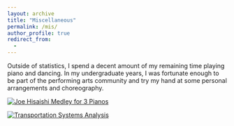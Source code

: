 ```yaml
---
layout: archive
title: "Miscellaneous"
permalink: /mis/
author_profile: true
redirect_from:
  - 
---
```


Outside of statistics, I spend a decent amount of my remaining time playing piano and dancing. In my undergraduate years, I was fortunate enough to be part of the performing arts community and try my hand at some personal arrangements and choreography. 

[![Joe Hisaishi Medley for 3 Pianos](https://img.youtube.com/vi/YKh-O1dbM2M/0.jpg)](https://www.youtube.com/watch?v=YKh-O1dbM2M)

[![Transportation Systems Analysis](https://img.youtube.com/vi/qWJ3JbuS1js/0.jpg)](https://www.youtube.com/watch?v=qWJ3JbuS1js)
